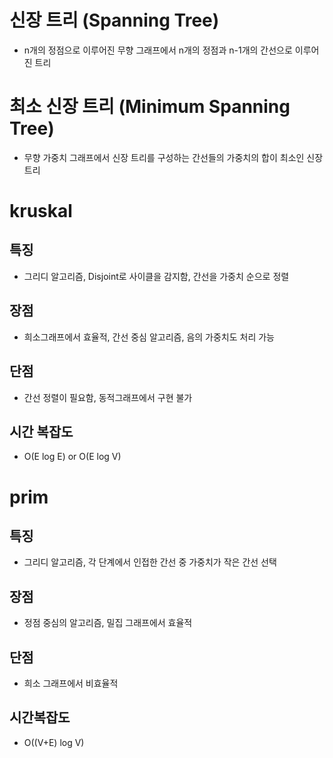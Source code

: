 # 신장 트리 (Spanning Tree)
- n개의 정점으로 이루어진 무향 그래프에서 n개의 정점과 n-1개의 간선으로 이루어진 트리

# 최소 신장 트리 (Minimum Spanning Tree)
- 무향 가중치 그래프에서 신장 트리를 구성하는 간선들의 가중치의 합이 최소인 신장 트리

# kruskal
## 특징
- 그리디 알고리즘, Disjoint로 사이클을 감지함, 간선을 가중치 순으로 정렬

## 장점
- 희소그래프에서 효율적, 간선 중심 알고리즘, 음의 가중치도 처리 가능

## 단점
- 간선 정렬이 필요함, 동적그래프에서 구현 불가

## 시간 복잡도
- O(E log E) or O(E log V)

# prim
## 특징
- 그리디 알고리즘, 각 단계에서 인접한 간선 중 가중치가 작은 간선 선택 

## 장점
- 정점 중심의 알고리즘, 밀집 그래프에서 효율적

## 단점
- 희소 그래프에서 비효율적

## 시간복잡도 
- O((V+E) log V)
